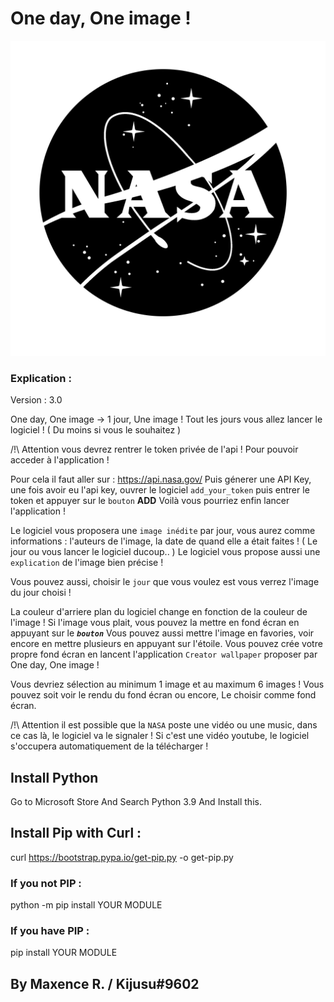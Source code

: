 # One day, One image ! 

![LogoNasa-Img](/image/nasa.png)

### Explication :

Version : 3.0

One day, One image -> 1 jour, Une image !
Tout les jours vous allez lancer le logiciel ! ( Du moins si vous le souhaitez )

/!\ Attention vous devrez rentrer le token privée de l'api ! Pour pouvoir acceder à l'application !

Pour cela il faut aller sur : https://api.nasa.gov/
Puis génerer une API Key, une fois avoir eu l'api key, ouvrer le logiciel `add_your_token` puis entrer le token et appuyer sur le `bouton` **ADD**
Voilà vous pourriez enfin lancer l'application !

Le logiciel vous proposera une `image inédite` par jour, vous aurez comme informations :
l'auteurs de l'image, la date de quand elle a était faites ! ( Le jour ou vous lancer le logiciel ducoup.. )
Le logiciel vous propose aussi une `explication` de l'image bien précise !

Vous pouvez aussi, choisir le `jour` que vous voulez est vous verrez l'image du jour choisi !

La couleur d'arriere plan du logiciel change en fonction de la couleur de l'image !
Si l'image vous plait, vous pouvez la mettre en fond écran en appuyant sur le _**`bouton`**_
Vous pouvez aussi mettre l'image en favories, voir encore en mettre plusieurs en appuyant sur l'étoile.
Vous pouvez crée votre propre fond écran en lancent l'application `Creator wallpaper` proposer par
One day, One image ! 

Vous devriez sélection au minimum 1 image et au maximum 6 images ! Vous pouvez soit voir le rendu du fond écran ou encore,
Le choisir comme fond écran. 

/!\ Attention il est possible que la `NASA` poste une vidéo ou une music, dans ce cas là, le logiciel va le signaler !
Si c'est une vidéo youtube, le logiciel s'occupera automatiquement de la télécharger !


## Install Python

Go to Microsoft Store And Search Python 3.9 And Install this.

## Install Pip with Curl :

curl https://bootstrap.pypa.io/get-pip.py -o get-pip.py

### If you not PIP :
python -m pip install YOUR MODULE

### If you have PIP :
pip install YOUR MODULE



## By Maxence R. / Kijusu#9602
